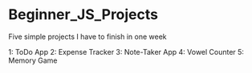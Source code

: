 # Beginner_JS_Projects
Five simple projects I have to finish in one week

1: ToDo App
2: Expense Tracker
3: Note-Taker App
4: Vowel Counter
5: Memory Game
